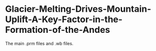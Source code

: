 # Glacier-Melting-Drives-Mountain-Uplift-A-Key-Factor-in-the-Formation-of-the-Andes
The main .prm files and .wb files.
